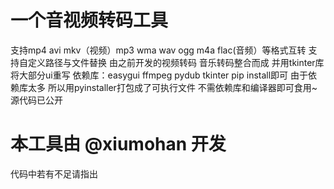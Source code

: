 一个音视频转码工具
=================
支持mp4 avi mkv（视频）mp3 wma wav ogg m4a flac(音频）等格式互转 支持自定义路径与文件替换
由之前开发的视频转码 音乐转码整合而成 并用tkinter库将大部分ui重写
依赖库：easygui ffmpeg pydub tkinter    pip install即可
由于依赖库太多 所以用pyinstaller打包成了可执行文件 不需依赖库和编译器即可食用~
源代码已公开
# 本工具由 @xiumohan 开发  
代码中若有不足请指出
